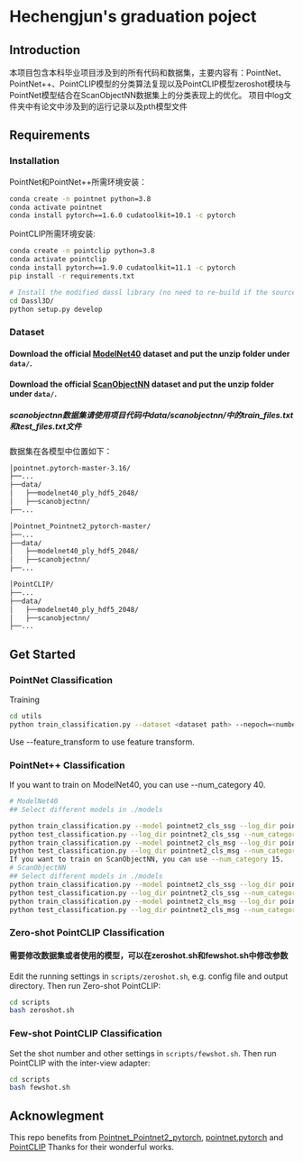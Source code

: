 # Hechengjun's graduation poject


## Introduction
本项目包含本科毕业项目涉及到的所有代码和数据集，主要内容有：PointNet、PointNet++、PointCLIP模型的分类算法复现以及PointCLIP模型zeroshot模块与PointNet模型结合在ScanObjectNN数据集上的分类表现上的优化。
项目中log文件夹中有论文中涉及到的运行记录以及pth模型文件



## Requirements

### Installation
PointNet和PointNet++所需环境安装：
```bash
conda create -n pointnet python=3.8
conda activate pointnet
conda install pytorch==1.6.0 cudatoolkit=10.1 -c pytorch
```


PointCLIP所需环境安装:
```bash
conda create -n pointclip python=3.8
conda activate pointclip
conda install pytorch==1.9.0 cudatoolkit=11.1 -c pytorch
pip install -r requirements.txt

# Install the modified dassl library (no need to re-build if the source code is changed)
cd Dassl3D/
python setup.py develop

```

### Dataset
#### Download the official [ModelNet40](https://shapenet.cs.stanford.edu/media/modelnet40_ply_hdf5_2048.zip) dataset and put the unzip folder under `data/`.
#### Download the official [ScanObjectNN](https://docs.google.com/forms/d/e/1FAIpQLSeHkKPspO4NyVozXkCMOv4UuvXpn2Qb3WG3_3AILFcRni9ArQ/viewform) dataset and put the unzip folder under `data/`.
##### scanobjectnn数据集请使用项目代码中data/scanobjectnn/中的train_files.txt和test_files.txt文件
数据集在各模型中位置如下：
```bash
│pointnet.pytorch-master-3.16/
├──...
├──data/
│   ├──modelnet40_ply_hdf5_2048/
│   ├──scanobjectnn/
├──...
```
```bash
│Pointnet_Pointnet2_pytorch-master/
├──...
├──data/
│   ├──modelnet40_ply_hdf5_2048/
│   ├──scanobjectnn/
├──...
```
```bash
│PointCLIP/
├──...
├──data/
│   ├──modelnet40_ply_hdf5_2048/
│   ├──scanobjectnn/
├──...
```

## Get Started
### PointNet Classification
Training
```bash
cd utils
python train_classification.py --dataset <dataset path> --nepoch=<number epochs> --dataset_type <modelnet40 | scanobjectnn>

```
Use --feature_transform to use feature transform.

### PointNet++ Classification
If you want to train on ModelNet40, you can use --num_category 40.

```bash
# ModelNet40
## Select different models in ./models 

python train_classification.py --model pointnet2_cls_ssg --log_dir pointnet2_cls_ssg --num_category 40
python test_classification.py --log_dir pointnet2_cls_ssg --num_category 40
python train_classification.py --model pointnet2_cls_msg --log_dir pointnet2_cls_msg --num_category 40
python test_classification.py --log_dir pointnet2_cls_msg --num_category 40
If you want to train on ScanObjectNN, you can use --num_category 15.
# ScanObjectNN
## Select different models in ./models 
python train_classification.py --model pointnet2_cls_ssg --log_dir pointnet2_cls_ssg --num_category 15
python test_classification.py --log_dir pointnet2_cls_ssg --num_category 15
python train_classification.py --model pointnet2_cls_msg --log_dir pointnet2_cls_msg --num_category 15
python test_classification.py --log_dir pointnet2_cls_msg --num_category 15

```

### Zero-shot PointCLIP  Classification
#### 需要修改数据集或者使用的模型，可以在zeroshot.sh和fewshot.sh中修改参数
Edit the running settings in `scripts/zeroshot.sh`, e.g. config file and output directory. Then run Zero-shot PointCLIP:
```bash
cd scripts
bash zeroshot.sh
```


### Few-shot PointCLIP  Classification
Set the shot number and other settings in `scripts/fewshot.sh`. Then run PointCLIP with the inter-view adapter:
```bash
cd scripts
bash fewshot.sh
```


## Acknowlegment
This repo benefits from [Pointnet_Pointnet2_pytorch](https://github.com/yanx27/Pointnet_Pointnet2_pytorch), [pointnet.pytorch](https://github.com/fxia22/pointnet.pytorch) and [PointCLIP](https://github.com/zrrskywalker/pointclip) Thanks for their wonderful works.


